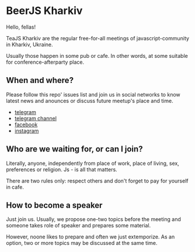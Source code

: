 # BeerJS Kharkiv

Hello, fellas!

TeaJS Kharkiv are the regular free-for-all meetings of javascript-community in Kharkiv, Ukraine.

Usually those happen in some pub or cafe. In other words, at some suitable for conference-afterparty place.

## When and where?

Please follow this repo' issues list and join us in social networks to know latest news and anounces or discuss future meetup's place and time.

* [telegram](https://t.me/teajskharkiv)
* [telegram channel](https://t.me/teajsinfo)
* [facebook](https://www.facebook.com/teajskharkiv)
* [instagram](https://www.instagram.com/teajskharkiv/)

## Who are we waiting for, or can I join?

Literally, anyone, independently from place of work, place of living, sex, preferences or religion. Js - is all that matters.

There are two rules only: respect others and don't forget to pay for yourself in cafe.

## How to become a speaker

Just join us. Usually, we propose one-two topics before the meeting and someone takes role of speaker and prepares some material.

However, noone likes to prepare and often we just extemporize. As an option, two or more topics may be discussed at the same time.
